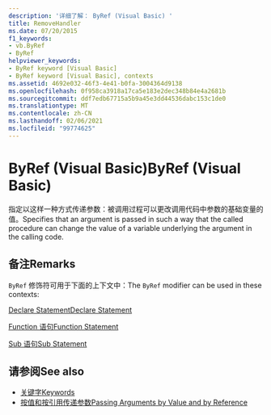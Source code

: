 ```yaml
---
description: '详细了解： ByRef (Visual Basic) '
title: RemoveHandler
ms.date: 07/20/2015
f1_keywords:
- vb.ByRef
- ByRef
helpviewer_keywords:
- ByRef keyword [Visual Basic]
- ByRef keyword [Visual Basic], contexts
ms.assetid: 4692e032-46f3-4e41-b0fa-3004364d9138
ms.openlocfilehash: 0f958ca3918a17ca5e183e2dec348b84e4a2681b
ms.sourcegitcommit: ddf7edb67715a5b9a45e3dd44536dabc153c1de0
ms.translationtype: MT
ms.contentlocale: zh-CN
ms.lasthandoff: 02/06/2021
ms.locfileid: "99774625"
---
```

# <a name="byref-visual-basic"></a><span data-ttu-id="0cc1a-103">ByRef (Visual Basic)</span><span class="sxs-lookup"><span data-stu-id="0cc1a-103">ByRef (Visual Basic)</span></span>

<span data-ttu-id="0cc1a-104">指定以这样一种方式传递参数：被调用过程可以更改调用代码中参数的基础变量的值。</span><span class="sxs-lookup"><span data-stu-id="0cc1a-104">Specifies that an argument is passed in such a way that the called procedure can change the value of a variable underlying the argument in the calling code.</span></span>  
  
## <a name="remarks"></a><span data-ttu-id="0cc1a-105">备注</span><span class="sxs-lookup"><span data-stu-id="0cc1a-105">Remarks</span></span>  

 <span data-ttu-id="0cc1a-106">`ByRef` 修饰符可用于下面的上下文中：</span><span class="sxs-lookup"><span data-stu-id="0cc1a-106">The `ByRef` modifier can be used in these contexts:</span></span>  
  
 [<span data-ttu-id="0cc1a-107">Declare Statement</span><span class="sxs-lookup"><span data-stu-id="0cc1a-107">Declare Statement</span></span>](../statements/declare-statement.md)  
  
 [<span data-ttu-id="0cc1a-108">Function 语句</span><span class="sxs-lookup"><span data-stu-id="0cc1a-108">Function Statement</span></span>](../statements/function-statement.md)  
  
 [<span data-ttu-id="0cc1a-109">Sub 语句</span><span class="sxs-lookup"><span data-stu-id="0cc1a-109">Sub Statement</span></span>](../statements/sub-statement.md)  
  
## <a name="see-also"></a><span data-ttu-id="0cc1a-110">请参阅</span><span class="sxs-lookup"><span data-stu-id="0cc1a-110">See also</span></span>

- [<span data-ttu-id="0cc1a-111">关键字</span><span class="sxs-lookup"><span data-stu-id="0cc1a-111">Keywords</span></span>](../keywords/index.md)
- [<span data-ttu-id="0cc1a-112">按值和按引用传递参数</span><span class="sxs-lookup"><span data-stu-id="0cc1a-112">Passing Arguments by Value and by Reference</span></span>](../../programming-guide/language-features/procedures/passing-arguments-by-value-and-by-reference.md)
